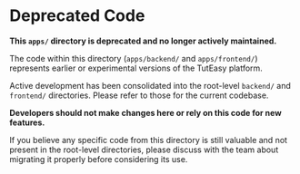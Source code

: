 # Deprecated Code

**This `apps/` directory is deprecated and no longer actively maintained.**

The code within this directory (`apps/backend/` and `apps/frontend/`) represents earlier or experimental versions of the TutEasy platform.

Active development has been consolidated into the root-level `backend/` and `frontend/` directories. Please refer to those for the current codebase.

**Developers should not make changes here or rely on this code for new features.**

If you believe any specific code from this directory is still valuable and not present in the root-level directories, please discuss with the team about migrating it properly before considering its use. 